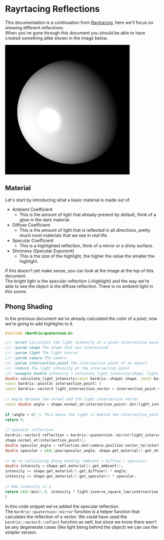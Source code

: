 # Rayrtacing Reflections

This documentation is a continuation from [Raytracing](../Raytracing), here we'll focus on showing different
reflections. \
When you've gone through this document you should be able to have created something alike shown in the image below.

![examples_raytracing_reflection.png](../../Images/examples_raytracing_reflection.png)

## Material

Let's start by introducing what a basic material is made out of.

- Ambient Coefficient
    - This is the amount of light that already present by default, think of a glow in the dark material.
- Diffuse Coefficient
    - This is the amount of light that is reflected in all directions, pretty much most materials that we see in real
      life.
- Specular Coefficient
    - This is a highlighted reflection, think of a mirror or a shiny surface.
- Shininess (Specular Exponent)
    - This is the size of the highlight, the higher the value the smaller the highlight.

If this doesn't yet make sense, you can look at the image at the top of this document. \
The bright light is the specular reflection (+highlight) and the way we're able to see the object is the diffuse
reflection. There is no ambient light in this scene.

## Phong Shading

In the previous document we've already calculated the color of a pixel, now we're going to add highlights to it.

```cpp
#include <bardrix/quaternion.h>
```

```cpp
/// \brief Calculates the light intensity at a given intersection point
/// \param shape The shape that was intersected
/// \param light The light source
/// \param camera The camera
/// \param intersection_point The intersection point of an object
/// \return The light intensity at the intersection point
/// \example double intensity = calculate_light_intensity(shape, light, camera, intersection_point);
double calculate_light_intensity(const bardrix::shape& shape, const bardrix::light& light, const bardrix::camera& camera,
const bardrix::point3& intersection_point) {
const bardrix::vector3 light_intersection_vector = intersection_point.vector_to(light.position).normalized();

// Angle between the normal and the light intersection vector
const double angle = shape.normal_at(intersection_point).dot(light_intersection_vector);

if (angle < 0) // This means the light is behind the intersection_point
return 0;

// Specular reflection
bardrix::vector3 reflection = bardrix::quaternion::mirror(light_intersection_vector,
shape.normal_at(intersection_point));
double specular_angle = reflection.dot(camera.position.vector_to(intersection_point).normalized());
double specular = std::pow(specular_angle, shape.get_material().get_shininess());

// We're calculating phong shading (ambient + diffuse + specular)
double intensity = shape.get_material().get_ambient();
intensity += shape.get_material().get_diffuse() * angle;
intensity += shape.get_material().get_specular() * specular;

// Max intensity is 1
return std::min(1.0, intensity * light.inverse_square_law(intersection_point));
}
```

In this code snippet we've added the specular reflection. \
The `bardrix::quaternion::mirror` function is a helper function that calculates the reflection of a vector. We could
have used the `bardrix::vector3::reflect` function as well, but since we know there won't be any degenerate cases (like
light being behind the object) we can use the simpler version.

